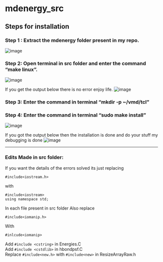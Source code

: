 # mdenergy_src
## Steps for installation
### Step 1 : Extract the mdenergy folder present in my repo.
![image](https://github.com/user-attachments/assets/d3f3e702-2d73-4d9f-986a-1d64942de680)  
### Step 2: Open terminal in src folder and enter the command “make linux”.
![image](https://github.com/user-attachments/assets/a8d23faf-4899-4d1d-b2cb-276e3ede83bc)

If you get the output below there is no error enjoy life.
![image](https://github.com/user-attachments/assets/2c53edc6-9653-4f29-adb7-8dd94bed3618)

### Step 3: Enter the command in terminal “mkdir -p ~/vmd/tcl”
### Step 4: Enter the command in terminal “sudo make install” 
![image](https://github.com/user-attachments/assets/beb540ef-24dd-4de4-84e0-a28c0888b01e)

If you got the output below then the installation is done and do your stuff my debugging is done
![image](https://github.com/user-attachments/assets/df923261-37ac-438a-9797-b11422825ae5)
<hr>  

### Edits Made in src folder:
If you want the details of the errors solved its just replacing 
```
#include<iostream.h>
```
with 
```
#include<iostream> 
using namespace std;
```
In each file present in src folder 
Also replace 
```
#include<iomanip.h>
```
With 
```
#inlcude<iomanip>
```
Add ```#include <cstring>``` in Energies.C  
Add ```#include <cstdlib>``` in hbondpsf.C  
Replace ```#include<new.h>``` with ```#include<new>``` in ResizeArrayRaw.h	
